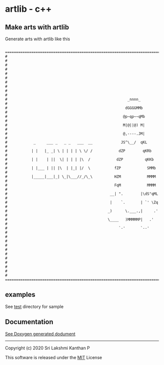 <!--
 Copyright (c) 2020 Sri Lakshmi Kanthan P
 
 This software is released under the MIT License.
 https://opensource.org/licenses/MIT
-->

# artlib - c++

## Make arts with artlib

Generate arts with artlib like this

~~~~~~~~~~~~~~~

========================================================================
#                                                                      #
#                                                                      #
#                                                                      #
#                                                                      #
#                                                                      #
#                                                       _nnnn_         #
#                                                      dGGGGMMb        #
#                                                     @p~qp~~qMb       #
#                                                     M|@||@) M|       #
#                                                     @,----.JM|       #
#            _     ___ _   _ _   ___  __             JS^\__/  qKL      #
#           | |   |_ _| \ | | | | \ \/ /            dZP        qKRb    #
#           | |    | ||  \| | | | |\  /            dZP          qKKb   #
#           | |___ | || |\  | |_| |/  \           fZP            SMMb  #
#           |_____|___|_| \_|\___//_/\_\          HZM            MMMM  #
#                                                 FqM            MMMM  #
#                                               __| ".        |\dS"qML #
#                                               |    `.       | `' \Zq #
#                                              _)      \.___.,|     .' #
#                                              \____   )MMMMMP|   .'   #
#                                                   `-'       `--'     #
#                                                                      #
#                                                                      #
#                                                                      #
#                                                                      #
#                                                                      #
========================================================================

~~~~~~~~~~~~~~~

## examples

See [test](artlib%20-%20c++/tests) directory for sample

## Documentation

[See Doxygen generated dodument](https://srilakshmikanthan-p.github.io/artlib/artlib%20-%20c++/doc/html/index.html)

---
Copyright (c) 2020 Sri Lakshmi Kanthan P

This software is released under the [MIT](https://opensource.org/licenses/MIT) License
